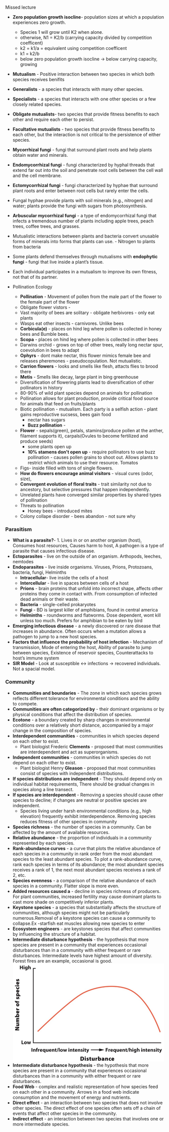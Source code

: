 Missed lecture

* **Zero population growth isocline**- population sizes at which a population experiences zero growth.
  * Species 1 will grow until K2 when alone.
  * otherwise, N1 = K2/b (carrying capacity divided by competition coefficent)
  * k2 = k1/a = equivalent using competition coefficent
  * k1 = k2/b
  * below zero population growth isocline -> below carrying capacity, growing
* **Mutualism** - Positive interaction between two species in which both species receives benifits
* **Generalists** - a species that interacts with many other species.
* **Specialists** - a species that interacts with one other species or a few closely related species.
* **Obligate mutualists**- two species that provide fitness benefits to each other and require each other to persist.
* **Facultative mutualists** - two species that provide fitness benefits to each other, but the interaction is not critical to the persistence of either species.
* **Mycorrhizal fungi** - fungi that surround plant roots and help plants obtain water and minerals.
* **Endomycorrhizal fungi** - fungi characterized by hyphal threads that extend far out into the soil and penetrate root cells between the cell wall and the cell membrane.
* **Ectomycorrhizal fungi** - fungi characterized by hyphae that surround plant roots and enter between root cells but rarely enter the cells.
* Fungal hyphae provide plants with soil minerals (e.g., nitrogen) and water; plants provide the fungi with sugars from photosynthesis.
* **Arbuscular mycorrhizal fungi** - a type of endomycorrhizal fungi that infects a tremendous number of plants including apple trees, peach trees, coffee trees, and grasses.
* Mutualistic interactions between plants and bacteria convert unusable forms of minerals into forms that plants can use. - Nitrogen to plants from bacteria
* Some plants defend themselves through mutualisms with **endophytic fungi** - fungi that live inside a plant’s tissue.
* Each individual participates in a mutualism to improve its own fitness, not that of its partner.

* Pollination Ecology
  * **Pollination** - Movement of pollen from the male part of the flower to the female part of the flower
  * Obligate flower vistors -
  * Vast majority of bees are solitary - obligate herbivores - only eat plants
  * Wasps eat other insects - carnivores. Unlike bees
  * **Corbicula(e)** - places on hind leg where pollen is collected in honey bees and Bumble bees.
  * **Scopa** - places on hind leg where pollen is collected in other bees
  * Darwins orchid - grows on top of other trees, really long nectar spur, coevolution in bees to adapt
  * **Ophyrs** - dont make nectar, this flower mimics female bee and releases pheremones - pseudocopulation. Not mutualistic.
  * **Carrion flowers** - looks and smells like flesh, attacts flies to brood there
  * **Metis** - Smells like decay, large plant in bing greenhouse
  * Diversification of flowering plants lead to diversification of other pollinators in history
  * 80-90% of wild plant species depend on animals for pollination
  * Pollination allows for plant production, provide critical food source for animals that feed on fruits/plants
  * Biotic pollination - mutualism. Each party is a selfish action - plant gains reproductive sucsess, bees gain food
    * nectar has sugars
    * **Buzz pollination** -
  * **Flower** - sepals(green), petals, stamins(produce pollen at the anther, filament supports it), carpals(Ovules to become fertilized and produce seeds)
    * some plants open up
    * **10% stamens don't open up** - require pollinators to use buzz pollination - causes pollen grains to shoot out. Allows plants to restrict which animals to use their resource. Tomatos
  * Figs- inside filled with tons of single flowers.
  * **How do flowers encourage animal visitors** - visual cures (odor, size),
  * **Convergent evolution of floral traits** - trait similarity not due to ancestory, but selective pressures that happen independently.  
  * Unrelated plants have converged similar properties by shared types of pollination
  * Threats to pollination
    * Honey bees - introduced mites
  * Colony collape disorder - bees abandon - not sure why

### Parasitism
  * **What is a parasite?**- 1. Lives in or on another organism (host), Consumes host resources, Causes harm to host, A pathogen is a type of parasite that causes infectious disease.
  * **Ectoparasites** - live on the outside of an organism. Arthopods, leeches, nemtodes
  * **Endoparasites** - live inside organisms. Viruses, Prions, Protozoans, bacteria, fungi, Helminths
      * **Intracellular**- live inside the cells of a host
      * **Intercellular** - live in spaces between cells of a host
    * **Prions** - brain proteins that unfold into incorrect shape, affects other proteins they come in contact with. From consumption of infected dead animals or their waste.
    * **Bacteria** - single-celled prokaryotes
    * **Fungi** - BD is largest killer of amphibians, found in central america
    * **Helminths** - roundworms and flatworms. Dose dependent, wont kill unless too much. Prefers for amphibian to be eaten by bird
  * **Emerging infectious disease** - a newly discovered or rare disease that increases in abundance. Often occurs when a mutation allows a pathogen to jump to a new host species.
  * **Factors that influence the probability of host infection** - Mechanism of transmission, Mode of entering the host, Ability of parasite to jump between species, Existence of reservoir species, Counterattacks to host’s immune system
  * **SIR Model** - Look at susceptible <-> infections -> recovered individuals. Not a spacial model.

### Community
  * **Communities and boundaries** - The zone in which each species grows reflects different tolerance for environmental conditions and the ability to compete.
  * **Communities are often categorized by** - their dominant organisms or by physical conditions that affect the distribution of species.
  * **Ecotone** - a boundary created by sharp changes in environmental conditions over a relatively short distance, accompanied by a major change in the composition of species.
  * **Interdependent communities** - communities in which species depend on each other to exist.
    * Plant biologist Frederic **Clements** - proposed that most communities are interdependent and act as superorganisms.
  * **Independent communities** - communities in which species do not depend on each other to exist.
    * Plant biologist Henry **Gleason** - proposed that most communities consist of species with independent distributions.
  * **If species distributions are independent** - They should depend only on individual habitat requirements, There should be gradual changes in species along a line transect.
  * **If species are interdependent** - Removing a species should cause other species to decline; if changes are neutral or positive species are independent.
    * Species living under harsh environmental conditions (e.g., high elevation) frequently exhibit interdependence. Removing species reduces fitness of other species in community
  * **Species richness** - the number of species in a community. Can be affected by the amount of available resources.
  * **Relative abundance** - the proportion of individuals in a community represented by each species.
  * **Rank-abundance curves** - a curve that plots the relative abundance of each species in a community in rank order from the most abundant species to the least abundant species. To plot a rank-abundance curve, rank each species in terms of its abundance; the most abundant species receives a rank of 1, the next most abundant species receives a rank of 2, etc.
  * **Species evenness** - a comparison of the relative abundance of each species in a community. Flatter slope is more even.
  * **Added resources caused a** - decline in species richness of producers. For plant communities, increased fertility may cause dominant plants to cast more shade on competitively inferior plants.
  * **Keystone species** - a species that substantially affects the structure of communities, although species might not be particularly numerous.Removal of a keystone species can cause a community to collapse.Ex -starfish eat muscles allowing new species to enter
  * **Ecosystem engineers** - are keystones species that affect communities by influencing the structure of a habitat.
  * **Intermediate disturbance hypothesis** - the hypothesis that more species are present in a community that experiences occasional disturbances than in a community with either frequent or rare disturbances. Intermediate levels have highest amount of diversity. Forest fires are an example, occasional is good.
  ![](/Images/idh.jpg)
  * **Intermediate disturbance hypothesis** - the hypothesis that more species are present in a community that experiences occasional disturbances than in a community with either frequent or rare disturbances.
  * **Food Web** - complex and realistic representation of how species feed on each other in a community. Arrows in a food web indicate consumption and the movement of energy and nutrients.
  * **Direct effect** - an interaction between two species that does not involve other species. The direct effect of one species often sets off a chain of events that affect other species in the community.
  * **Indirect effect** - an interaction between two species that involves one or more intermediate species.
